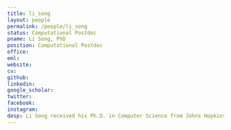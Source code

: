 ```yaml
---
title: li_song
layout: people
permalink: /people/li_song
status: Computational Postdoc
pname: Li Song, PhD
position: Computational Postdoc
office: 
eml: 
website:
cv: 
github:
linkedin:
google_scholar: 
twitter: 
facebook: 
instagram:
desp: Li Song received his Ph.D. in Computer Science from Johns Hopkins University in 2018. His research area is on computational biology. He has designed and implemented algorithms to analyze next-generation sequencing data, mostly RNA-seq data, for various applications, such as transcriptome assembly, error correction, scaffolding, and metagenomics. 
---
```

